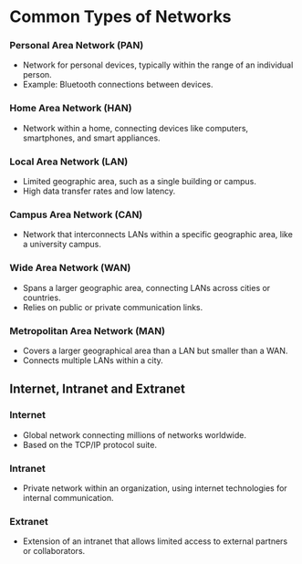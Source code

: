 # Common Types of Networks

### Personal Area Network (PAN)
- Network for personal devices, typically within the range of an individual person.
- Example: Bluetooth connections between devices.

### Home Area Network (HAN)
- Network within a home, connecting devices like computers, smartphones, and smart appliances.

### Local Area Network (LAN)
- Limited geographic area, such as a single building or campus.
- High data transfer rates and low latency.

### Campus Area Network (CAN)
- Network that interconnects LANs within a specific geographic area, like a university campus.

### Wide Area Network (WAN)
- Spans a larger geographic area, connecting LANs across cities or countries.
- Relies on public or private communication links.

### Metropolitan Area Network (MAN)
- Covers a larger geographical area than a LAN but smaller than a WAN.
- Connects multiple LANs within a city.

## Internet, Intranet and Extranet
### Internet
  - Global network connecting millions of networks worldwide.
  - Based on the TCP/IP protocol suite.

### Intranet
  - Private network within an organization, using internet technologies for internal communication.

### Extranet
  - Extension of an intranet that allows limited access to external partners or collaborators.